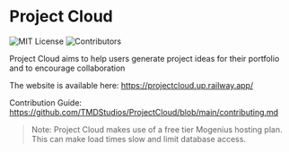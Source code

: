 # Project Cloud

![MIT License](https://img.shields.io/badge/license-MIT-brightgreen) ![Contributors](https://img.shields.io/github/contributors/TMDStudios/ProjectCloud)

Project Cloud aims to help users generate project ideas for their portfolio and to encourage collaboration

The website is available here: https://projectcloud.up.railway.app/

Contribution Guide: https://github.com/TMDStudios/ProjectCloud/blob/main/contributing.md

> Note: Project Cloud makes use of a free tier Mogenius hosting plan. This can make load times slow and limit database access.
